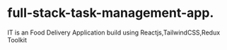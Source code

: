 # full-stack-task-management-app.
IT is an Food Delivery Application build using Reactjs,TailwindCSS,Redux Toolkit
